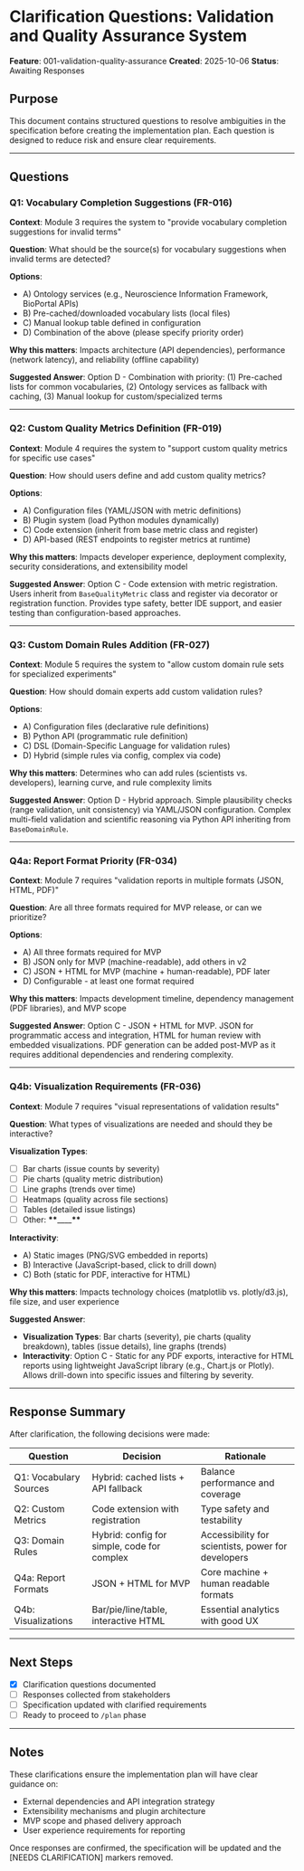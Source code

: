 # Clarification Questions: Validation and Quality Assurance System

**Feature**: 001-validation-quality-assurance **Created**: 2025-10-06
**Status**: Awaiting Responses

## Purpose

This document contains structured questions to resolve ambiguities in the
specification before creating the implementation plan. Each question is designed
to reduce risk and ensure clear requirements.

---

## Questions

### Q1: Vocabulary Completion Suggestions (FR-016)

**Context**: Module 3 requires the system to "provide vocabulary completion
suggestions for invalid terms"

**Question**: What should be the source(s) for vocabulary suggestions when
invalid terms are detected?

**Options**:

- A) Ontology services (e.g., Neuroscience Information Framework, BioPortal
  APIs)
- B) Pre-cached/downloaded vocabulary lists (local files)
- C) Manual lookup table defined in configuration
- D) Combination of the above (please specify priority order)

**Why this matters**: Impacts architecture (API dependencies), performance
(network latency), and reliability (offline capability)

**Suggested Answer**: Option D - Combination with priority: (1) Pre-cached lists
for common vocabularies, (2) Ontology services as fallback with caching, (3)
Manual lookup for custom/specialized terms

---

### Q2: Custom Quality Metrics Definition (FR-019)

**Context**: Module 4 requires the system to "support custom quality metrics for
specific use cases"

**Question**: How should users define and add custom quality metrics?

**Options**:

- A) Configuration files (YAML/JSON with metric definitions)
- B) Plugin system (load Python modules dynamically)
- C) Code extension (inherit from base metric class and register)
- D) API-based (REST endpoints to register metrics at runtime)

**Why this matters**: Impacts developer experience, deployment complexity,
security considerations, and extensibility model

**Suggested Answer**: Option C - Code extension with metric registration. Users
inherit from `BaseQualityMetric` class and register via decorator or
registration function. Provides type safety, better IDE support, and easier
testing than configuration-based approaches.

---

### Q3: Custom Domain Rules Addition (FR-027)

**Context**: Module 5 requires the system to "allow custom domain rule sets for
specialized experiments"

**Question**: How should domain experts add custom validation rules?

**Options**:

- A) Configuration files (declarative rule definitions)
- B) Python API (programmatic rule definition)
- C) DSL (Domain-Specific Language for validation rules)
- D) Hybrid (simple rules via config, complex via code)

**Why this matters**: Determines who can add rules (scientists vs. developers),
learning curve, and rule complexity limits

**Suggested Answer**: Option D - Hybrid approach. Simple plausibility checks
(range validation, unit consistency) via YAML/JSON configuration. Complex
multi-field validation and scientific reasoning via Python API inheriting from
`BaseDomainRule`.

---

### Q4a: Report Format Priority (FR-034)

**Context**: Module 7 requires "validation reports in multiple formats (JSON,
HTML, PDF)"

**Question**: Are all three formats required for MVP release, or can we
prioritize?

**Options**:

- A) All three formats required for MVP
- B) JSON only for MVP (machine-readable), add others in v2
- C) JSON + HTML for MVP (machine + human-readable), PDF later
- D) Configurable - at least one format required

**Why this matters**: Impacts development timeline, dependency management (PDF
libraries), and MVP scope

**Suggested Answer**: Option C - JSON + HTML for MVP. JSON for programmatic
access and integration, HTML for human review with embedded visualizations. PDF
generation can be added post-MVP as it requires additional dependencies and
rendering complexity.

---

### Q4b: Visualization Requirements (FR-036)

**Context**: Module 7 requires "visual representations of validation results"

**Question**: What types of visualizations are needed and should they be
interactive?

**Visualization Types**:

- [ ] Bar charts (issue counts by severity)
- [ ] Pie charts (quality metric distribution)
- [ ] Line graphs (trends over time)
- [ ] Heatmaps (quality across file sections)
- [ ] Tables (detailed issue listings)
- [ ] Other: **\*\***\_\_\_\_**\*\***

**Interactivity**:

- A) Static images (PNG/SVG embedded in reports)
- B) Interactive (JavaScript-based, click to drill down)
- C) Both (static for PDF, interactive for HTML)

**Why this matters**: Impacts technology choices (matplotlib vs. plotly/d3.js),
file size, and user experience

**Suggested Answer**:

- **Visualization Types**: Bar charts (severity), pie charts (quality
  breakdown), tables (issue details), line graphs (trends)
- **Interactivity**: Option C - Static for any PDF exports, interactive for HTML
  reports using lightweight JavaScript library (e.g., Chart.js or Plotly).
  Allows drill-down into specific issues and filtering by severity.

---

## Response Summary

After clarification, the following decisions were made:

| Question               | Decision                                    | Rationale                                          |
| ---------------------- | ------------------------------------------- | -------------------------------------------------- |
| Q1: Vocabulary Sources | Hybrid: cached lists + API fallback         | Balance performance and coverage                   |
| Q2: Custom Metrics     | Code extension with registration            | Type safety and testability                        |
| Q3: Domain Rules       | Hybrid: config for simple, code for complex | Accessibility for scientists, power for developers |
| Q4a: Report Formats    | JSON + HTML for MVP                         | Core machine + human readable formats              |
| Q4b: Visualizations    | Bar/pie/line/table, interactive HTML        | Essential analytics with good UX                   |

---

## Next Steps

- [x] Clarification questions documented
- [ ] Responses collected from stakeholders
- [ ] Specification updated with clarified requirements
- [ ] Ready to proceed to `/plan` phase

---

## Notes

These clarifications ensure the implementation plan will have clear guidance on:

- External dependencies and API integration strategy
- Extensibility mechanisms and plugin architecture
- MVP scope and phased delivery approach
- User experience requirements for reporting

Once responses are confirmed, the specification will be updated and the [NEEDS
CLARIFICATION] markers removed.
